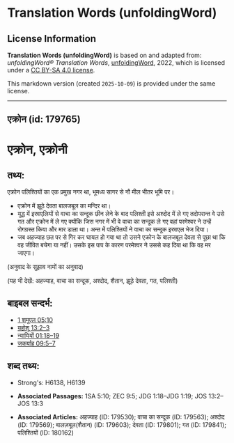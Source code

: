 # Translation Words (unfoldingWord)

## License Information

**Translation Words (unfoldingWord)** is based on and adapted from: _unfoldingWord® Translation Words_, [unfoldingWord](https://unfoldingword.org/utw), 2022, which is licensed under a [CC BY-SA 4.0 license](https://creativecommons.org/licenses/by-sa/4.0/legalcode.en).

This markdown version (created `2025-10-09`) is provided under the same license.



--------------------------------

## एक्रोन (id: 179765)

एक्रोन, एक्रोनी
===============

तथ्य:
-----

एक्रोन पलिश्तियों का एक प्रमुख नगर था, भूमध्य सागर से नौ मील भीतर भूमि पर।

* एक्रोन में झूठे देवता बालजबूल का मन्दिर था।
* युद्ध में इस्राएलियों से वाचा का सन्दूक छीन लेने के बाद पलिश्ती इसे अश्दोद में ले गए तदोपरान्त वे उसे गत और एक्रोन में ले गए क्योंकि जिस नगर में भी वे वाचा का सन्दूक ले गए वहां परमेश्वर ने उन्हें रोगग्रस्त किया और मार डाला था। अन्त में पलिश्तियों ने वाचा का सन्दूक इस्राएल भेज दिया।
* जब अहज्याह छत पर से गिर कर घायल हो गया था तो उसने एक्रोन के बालजबूल देवता से पूछा था कि वह जीवित बचेगा या नहीं। उसके इस पाप के कारण परमेश्वर ने उससे कह दिया था कि वह मर जाएगा।

(अनुवाद के सुझाव नामों का अनुवाद)

(यह भी देखें: अहज्याह, वाचा का सन्दूक, अश्दोद, शैतान, झूठे देवता, गत, पलिश्ती)

बाइबल सन्दर्भ:
--------------

* [1 शमूएल 05:10](https://ref.ly/1Sam0:0)
* [यहोशू 13:2–3](https://ref.ly/Josh13:2-Josh13:3)
* [न्यायियों 01:18–19](https://ref.ly/Judg1:18-Judg1:19)
* [जकर्याह 09:5–7](https://ref.ly/Zech9:5-Zech9:7)

शब्द तथ्य:
----------

* Strong's: H6138, H6139

* **Associated Passages:** 1SA 5:10; ZEC 9:5; JDG 1:18–JDG 1:19; JOS 13:2–JOS 13:3
* **Associated Articles:** अहज्याह (ID: 179530); वाचा का सन्दूक (ID: 179563); अश्दोद (ID: 179569); बालज़बूल(शैतान) (ID: 179603); देवता (ID: 179801); गत (ID: 179841); पलिश्तियों (ID: 180162)

